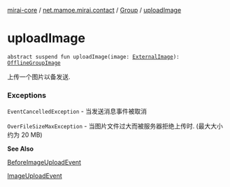 [mirai-core](../../index.md) / [net.mamoe.mirai.contact](../index.md) / [Group](index.md) / [uploadImage](./upload-image.md)

# uploadImage

`abstract suspend fun uploadImage(image: `[`ExternalImage`](../../net.mamoe.mirai.utils/-external-image/index.md)`): `[`OfflineGroupImage`](../../net.mamoe.mirai.message.data/-offline-group-image/index.md)

上传一个图片以备发送.

### Exceptions

`EventCancelledException` - 当发送消息事件被取消

`OverFileSizeMaxException` - 当图片文件过大而被服务器拒绝上传时. (最大大小约为 20 MB)

**See Also**

[BeforeImageUploadEvent](../../net.mamoe.mirai.event.events/-before-image-upload-event/index.md)

[ImageUploadEvent](../../net.mamoe.mirai.event.events/-image-upload-event/index.md)


